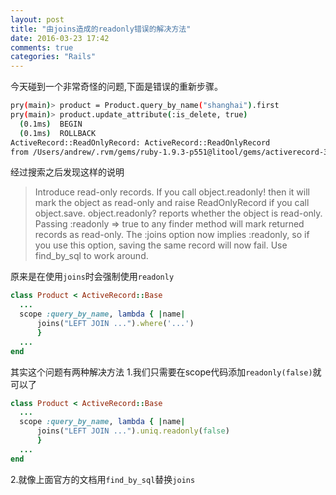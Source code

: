 ```yaml
---
layout: post
title: "由joins造成的readonly错误的解决方法"
date: 2016-03-23 17:42
comments: true
categories: "Rails"
---
```

今天碰到一个非常奇怪的问题,下面是错误的重新步骤。
``` bash
pry(main)> product = Product.query_by_name("shanghai").first
pry(main)> product.update_attribute(:is_delete, true)
  (0.1ms)  BEGIN
  (0.1ms)  ROLLBACK
ActiveRecord::ReadOnlyRecord: ActiveRecord::ReadOnlyRecord
from /Users/andrew/.rvm/gems/ruby-1.9.3-p551@litool/gems/activerecord-3.2.13/lib/active_record/persistence.rb:347:in `create_or_update'`
```
经过搜索之后发现这样的说明
> Introduce read-only records. If you call object.readonly! then it will mark the object as read-only and raise ReadOnlyRecord if you call object.save. object.readonly? reports whether the object is read-only. Passing :readonly => true to any finder method will mark returned records as read-only. The :joins option now implies :readonly, so if you use this option, saving the same record will now fail. Use find_by_sql to work around.

原来是在使用`joins`时会强制使用`readonly`

``` ruby
class Product < ActiveRecord::Base
  ...
  scope :query_by_name, lambda { |name|
      joins("LEFT JOIN ...").where('...')
      }
  ...
end
```
其实这个问题有两种解决方法
1.我们只需要在scope代码添加`readonly(false)`就可以了
```ruby
class Product < ActiveRecord::Base
  ...
  scope :query_by_name, lambda { |name|
      joins("LEFT JOIN ...").uniq.readonly(false)
      }
  ...
end
```
2.就像上面官方的文档用`find_by_sql`替换`joins`
